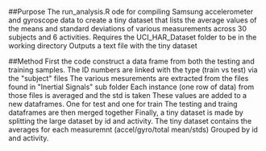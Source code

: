 ##Purpose
The run_analysis.R ode for compiling Samsung accelerometer and gyroscope data
to create a tiny dataset that lists the average values of the means
and standard deviations of various measurements across 30 subjects and
6 activities. Requires the UCI_HAR_Dataset folder to be in the working directory
Outputs a text file with the tiny dataset

##Method
First the code construct a data frame from both the testing and training samples.
The ID numbers are linked with the type (train vs test) via the "subject" files
The various mesurements are extracted from the files found in "Inertial Signals" sub folder
Each instance (one row of data) from those files is averaged and the std is taken
These values are  added to a new dataframes. One for test and one for train
The testing and traing dataframes are then merged together
Finally, a tiny dataset is made by splitting the large dataset by id and activity.
The tiny dataset contains the averages for each measuremnt (accel/gyro/total mean/stds)
Grouped by id and activity.
